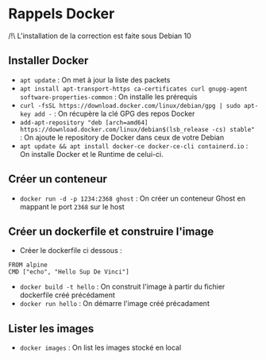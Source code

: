 # Rappels Docker

/!\ L'installation de la correction est faite sous Debian 10

## Installer Docker 

* `apt update` : On met à jour la liste des packets
* `apt install apt-transport-https ca-certificates curl gnupg-agent software-properties-common` : On installe les prérequis
* `curl -fsSL https://download.docker.com/linux/debian/gpg | sudo apt-key add -` : On récupère la clé GPG des repos Docker
* `add-apt-repository "deb [arch=amd64] https://download.docker.com/linux/debian$(lsb_release -cs) stable"` : On ajoute le repository de Docker dans ceux de votre Debian
* `apt update && apt install docker-ce docker-ce-cli containerd.io` : On installe Docker et le Runtime de celui-ci.

## Créer un conteneur

* `docker run -d -p 1234:2368 ghost` : On créer un conteneur Ghost en mappant le port `2368` sur le host

## Créer un dockerfile et construire l'image

* Créer le dockerfile ci dessous :
```
FROM alpine
CMD ["echo", "Hello Sup De Vinci"]
```
* `docker build -t hello` : On construit l'image à partir du fichier dockerfile créé précédament
* `docker run hello` : On démarre l'image créé précadament

## Lister les images

* `docker images` : On list les images stocké en local
